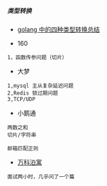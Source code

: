##### 类型转换
- [golang 中的四种类型转换总结](https://learnku.com/articles/42797)


- 160
```text
1，函数传参问题（切片）

```

- 大梦
```text
1,mysql 主从复杂延迟问题
2,Redis 锁过期问题
3,TCP/UDP
```

- 小鹅通
```text
两数之和
切片/字符串

邮箱匹配正则

```

- [万科泊寓](./pic/wkpy.jpeg)
```text
面试两小时，几乎问了一个篇
```